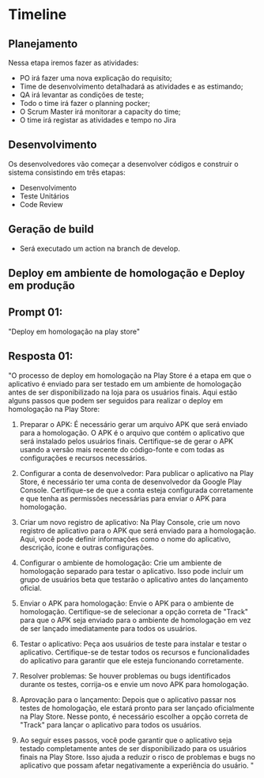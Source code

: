 # Timeline 

## Planejamento

Nessa etapa iremos fazer as atividades:
- PO irá fazer uma nova explicação do requisito;
- Time de desenvolvimento detalhadará as atividades e as estimando;
- QA irá levantar as condições de teste;
- Todo o time irá fazer o planning pocker;
- O Scrum Master irá monitorar a capacity do time;
- O time irá registar as atividades e tempo no Jira


## Desenvolvimento
Os desenvolvedores vão começar a desenvolver códigos e construir o sistema consistindo em três etapas:
- Desenvolvimento
- Teste Unitários
- Code Review


## Geração de build
- Será executado um action na branch de develop.


## Deploy em ambiente de homologação e Deploy em produção

## Prompt 01: 
"Deploy em homologação na play store"

## Resposta 01:
"O processo de deploy em homologação na Play Store é a etapa em que o aplicativo é enviado para ser testado em um ambiente de homologação antes de ser disponibilizado na loja para os usuários finais. Aqui estão alguns passos que podem ser seguidos para realizar o deploy em homologação na Play Store:

1. Preparar o APK: É necessário gerar um arquivo APK que será enviado para a homologação. O APK é o arquivo que contém o aplicativo que será instalado pelos usuários finais. Certifique-se de gerar o APK usando a versão mais recente do código-fonte e com todas as configurações e recursos necessários.

2. Configurar a conta de desenvolvedor: Para publicar o aplicativo na Play Store, é necessário ter uma conta de desenvolvedor da Google Play Console. Certifique-se de que a conta esteja configurada corretamente e que tenha as permissões necessárias para enviar o APK para homologação.

3. Criar um novo registro de aplicativo: Na Play Console, crie um novo registro de aplicativo para o APK que será enviado para a homologação. Aqui, você pode definir informações como o nome do aplicativo, descrição, ícone e outras configurações.

4. Configurar o ambiente de homologação: Crie um ambiente de homologação separado para testar o aplicativo. Isso pode incluir um grupo de usuários beta que testarão o aplicativo antes do lançamento oficial.

5. Enviar o APK para homologação: Envie o APK para o ambiente de homologação. Certifique-se de selecionar a opção correta de "Track" para que o APK seja enviado para o ambiente de homologação em vez de ser lançado imediatamente para todos os usuários.

6. Testar o aplicativo: Peça aos usuários de teste para instalar e testar o aplicativo. Certifique-se de testar todos os recursos e funcionalidades do aplicativo para garantir que ele esteja funcionando corretamente.

7. Resolver problemas: Se houver problemas ou bugs identificados durante os testes, corrija-os e envie um novo APK para homologação.

8. Aprovação para o lançamento: Depois que o aplicativo passar nos testes de homologação, ele estará pronto para ser lançado oficialmente na Play Store. Nesse ponto, é necessário escolher a opção correta de "Track" para lançar o aplicativo para todos os usuários.

9. Ao seguir esses passos, você pode garantir que o aplicativo seja testado completamente antes de ser disponibilizado para os usuários finais na Play Store. Isso ajuda a reduzir o risco de problemas e bugs no aplicativo que possam afetar negativamente a experiência do usuário.
"



